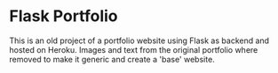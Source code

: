 # Flask Portfolio

This is an old project of a portfolio website using Flask as backend and hosted on Heroku. Images and text from the original portfolio where removed to make it generic and create a 'base' website.
